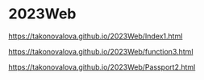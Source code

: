 # 2023Web

https://takonovalova.github.io/2023Web/Index1.html

https://takonovalova.github.io/2023Web/function3.html

https://takonovalova.github.io/2023Web/Passport2.html
